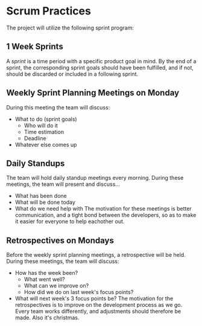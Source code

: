 # Scrum Practices
The project will utilize the following sprint program:

## 1 Week Sprints
A *sprint* is a time period with a specific product goal in mind. By the end of a sprint, the corresponding sprint goals should have been fulfilled, and if not, should be discarded or included in a following sprint.
## Weekly Sprint Planning Meetings on Monday
During this meeting the team will discuss:
- What to do (sprint goals)
  - Who will do it
  - Time estimation
  - Deadline
- Whatever else comes up
## Daily Standups
The team will hold daily standup meetings every morning. During these meetings, the team will present and discuss...
- What has been done
- What will be done today
- What do we need help with
The motivation for these meetings is better communication, and a tight bond between the developers, so as to make it easier for everyone to help eachother out.
## Retrospectives on Mondays
Before the weekly sprint planning meetings, a retrospective will be held. During these meetings, the team will discuss:
- How has the week been?
  - What went well?
  - What can we improve on?
  - How did we do on last week's focus points?
- What will next week's 3 focus points be?
The motivation for the retrospectives is to improve on the development process as we go. Every team works differently, and adjustments should therefore be made. Also it's christmas.
